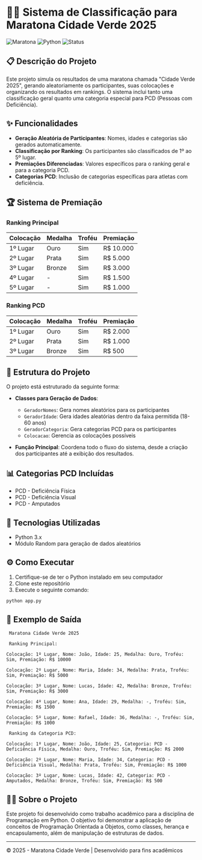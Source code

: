 # 🏃‍♂️ Sistema de Classificação para Maratona Cidade Verde 2025

![Maratona](https://img.shields.io/badge/Evento-Maratona%20Cidade%20Verde-brightgreen)
![Python](https://img.shields.io/badge/Linguagem-Python-blue)
![Status](https://img.shields.io/badge/Status-Concluído-success)

## 📋 Descrição do Projeto

Este projeto simula os resultados de uma maratona chamada "Cidade Verde 2025", gerando aleatoriamente os participantes, suas colocações e organizando os resultados em rankings. O sistema inclui tanto uma classificação geral quanto uma categoria especial para PCD (Pessoas com Deficiência).

## ✨ Funcionalidades

- **Geração Aleatória de Participantes**: Nomes, idades e categorias são gerados automaticamente.
- **Classificação por Ranking**: Os participantes são classificados de 1º ao 5º lugar.
- **Premiações Diferenciadas**: Valores específicos para o ranking geral e para a categoria PCD.
- **Categorias PCD**: Inclusão de categorias específicas para atletas com deficiência.

## 🏆 Sistema de Premiação

### Ranking Principal
| Colocação | Medalha | Troféu | Premiação |
|-----------|---------|--------|-----------|
| 1º Lugar  | Ouro    | Sim    | R$ 10.000 |
| 2º Lugar  | Prata   | Sim    | R$ 5.000  |
| 3º Lugar  | Bronze  | Sim    | R$ 3.000  |
| 4º Lugar  | -       | Sim    | R$ 1.500  |
| 5º Lugar  | -       | Sim    | R$ 1.000  |

### Ranking PCD
| Colocação | Medalha | Troféu | Premiação |
|-----------|---------|--------|-----------|
| 1º Lugar  | Ouro    | Sim    | R$ 2.000  |
| 2º Lugar  | Prata   | Sim    | R$ 1.000  |
| 3º Lugar  | Bronze  | Sim    | R$ 500    |

## 🧩 Estrutura do Projeto

O projeto está estruturado da seguinte forma:

- **Classes para Geração de Dados**:
  - `GeradorNomes`: Gera nomes aleatórios para os participantes
  - `GeradorIdade`: Gera idades aleatórias dentro da faixa permitida (18-60 anos)
  - `GeradorCategoria`: Gera categorias PCD para os participantes
  - `Colocacao`: Gerencia as colocações possíveis

- **Função Principal**: Coordena todo o fluxo do sistema, desde a criação dos participantes até a exibição dos resultados.

## 📊 Categorias PCD Incluídas

- PCD - Deficiência Física
- PCD - Deficiência Visual
- PCD - Amputados

## 🔧 Tecnologias Utilizadas

- Python 3.x
- Módulo Random para geração de dados aleatórios

## ⚙️ Como Executar

1. Certifique-se de ter o Python instalado em seu computador
2. Clone este repositório
3. Execute o seguinte comando:

```bash
python app.py
```

## 📝 Exemplo de Saída

```
 Maratona Cidade Verde 2025 

 Ranking Principal: 

Colocação: 1º Lugar, Nome: João, Idade: 25, Medalha: Ouro, Troféu: Sim, Premiação: R$ 10000 

Colocação: 2º Lugar, Nome: Maria, Idade: 34, Medalha: Prata, Troféu: Sim, Premiação: R$ 5000 

Colocação: 3º Lugar, Nome: Lucas, Idade: 42, Medalha: Bronze, Troféu: Sim, Premiação: R$ 3000 

Colocação: 4º Lugar, Nome: Ana, Idade: 29, Medalha: -, Troféu: Sim, Premiação: R$ 1500 

Colocação: 5º Lugar, Nome: Rafael, Idade: 36, Medalha: -, Troféu: Sim, Premiação: R$ 1000 

 Ranking da Categoria PCD: 

Colocação: 1º Lugar, Nome: João, Idade: 25, Categoria: PCD - Deficiência Física, Medalha: Ouro, Troféu: Sim, Premiação: R$ 2000 

Colocação: 2º Lugar, Nome: Maria, Idade: 34, Categoria: PCD - Deficiência Visual, Medalha: Prata, Troféu: Sim, Premiação: R$ 1000 

Colocação: 3º Lugar, Nome: Lucas, Idade: 42, Categoria: PCD - Amputados, Medalha: Bronze, Troféu: Sim, Premiação: R$ 500 
```

## 👨‍🎓 Sobre o Projeto

Este projeto foi desenvolvido como trabalho acadêmico para a disciplina de Programação em Python. O objetivo foi demonstrar a aplicação de conceitos de Programação Orientada a Objetos, como classes, herança e encapsulamento, além de manipulação de estruturas de dados.

---

© 2025 - Maratona Cidade Verde | Desenvolvido para fins acadêmicos
